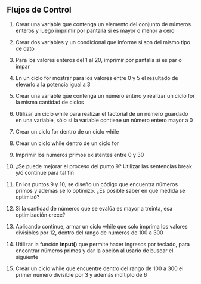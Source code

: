 ## Flujos de Control

1) Crear una variable que contenga un elemento del conjunto de números enteros y luego imprimir por pantalla si es mayor o menor a cero



2) Crear dos variables y un condicional que informe si son del mismo tipo de dato


3) Para los valores enteros del 1 al 20, imprimir por pantalla si es par o impar


4) En un ciclo for mostrar para los valores entre 0 y 5 el resultado de elevarlo a la potencia igual a 3



5) Crear una variable que contenga un número entero y realizar un ciclo for la misma cantidad de ciclos


6) Utilizar un ciclo while para realizar el factorial de un número guardado en una variable, sólo si la variable contiene un número entero mayor a 0

7) Crear un ciclo for dentro de un ciclo while

8) Crear un ciclo while dentro de un ciclo for

9) Imprimir los números primos existentes entre 0 y 30

10) ¿Se puede mejorar el proceso del punto 9? Utilizar las sentencias break y/ó continue para tal fin

11) En los puntos 9 y 10, se diseño un código que encuentra números primos y además se lo optimizó. ¿Es posible saber en qué medida se optimizó?

12) Si la cantidad de números que se evalúa es mayor a treinta, esa optimización crece?

13) Aplicando continue, armar un ciclo while que solo imprima los valores divisibles por 12, dentro del rango de números de 100 a 300

14) Utilizar la función **input()** que permite hacer ingresos por teclado, para encontrar números primos y dar la opción al usario de buscar el siguiente

15) Crear un ciclo while que encuentre dentro del rango de 100 a 300 el primer número divisible por 3 y además múltiplo de 6
